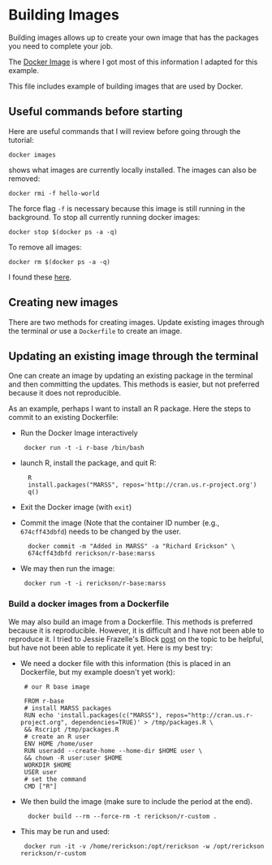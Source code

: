 # Building Images

Building images allows up to create your own image that has the
packages you need to complete your job. 

The [Docker Image](https://docs.docker.com/engine/tutorials/dockerimages/)
is where I got most of this information I adapted for this example. 

This file includes example of building images that are used by Docker.

## Useful commands before starting

Here are useful commands that I will review before going through the
tutorial:

    docker images 
	
shows what images are currently locally installed. The images can also
be removed: 

	docker rmi -f hello-world
	
The force flag `-f` is necessary because this image is still running
in the background. To stop all currently running docker images:

    docker stop $(docker ps -a -q)

To remove all images: 

    docker rm $(docker ps -a -q)

I found these [here](https://coderwall.com/p/ewk0mq/stop-remove-all-docker-containers).

## Creating new images

There are two methods for creating images. Update existing images
through the terminal _or_ use a `Dockerfile` to create an image.

## Updating an existing image through the terminal

One can create an image by updating an existing package in the
terminal and then committing the updates.
This methods is easier, but not preferred because it does not
reproducible. 

As an example, perhaps I want to install an R package. Here the steps
to commit to an existing Dockerfile:

 - Run the Docker Image interactively

        docker run -t -i r-base /bin/bash
	
 - launch R, install the package, and quit R:
  
         R
	     install.packages("MARSS", repos='http://cran.us.r-project.org')
	     q()
	 
 - Exit the Docker image (with `exit`)
 - Commit the image (Note that the container ID number (e.g.,
   `674cff43dbfd`) needs to be changed by the user. 

	     docker commit -m "Added in MARSS" -a "Richard Erickson" \
         674cff43dbfd rerickson/r-base:marss
	
 - We may then run the image:
  
        docker run -t -i rerickson/r-base:marss
	 
### Build a docker images from a Dockerfile

We may also build an image from a Dockerfile. This methods is
 preferred because it is reproducible. 
 However, it is difficult and I have not been able to reproduce it.
 I tried to Jessie
 Frazelle's Block [post](https://blog.jessfraz.com/post/r-containers-for-data-science/)
 on the topic to be helpful, but have not been able to replicate it
 yet.
 Here is my best try:
 
 - We need a docker file with this information (this is placed in an
   Dockerfile, but my example doesn't yet work):

        # our R base image
	
	    FROM r-base
	    # install MARSS packages
	    RUN echo 'install.packages(c("MARSS"), repos="http://cran.us.r-project.org", dependencies=TRUE)' > /tmp/packages.R \
	    && Rscript /tmp/packages.R
        # create an R user
		ENV HOME /home/user
	    RUN useradd --create-home --home-dir $HOME user \
	    && chown -R user:user $HOME
	    WORKDIR $HOME
	    USER user
	    # set the command
	    CMD ["R"]

 - We then build the image (make sure to include the period at the
     end).
	 
	     docker build --rm --force-rm -t rerickson/r-custom .

 - This may be run and used:
   
        docker run -it -v /home/rerickson:/opt/rerickson -w /opt/rerickson rerickson/r-custom 
